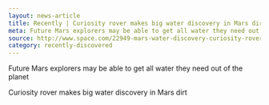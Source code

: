 ```yaml
---
layout: news-article
title: Recently | Curiosity rover makes big water discovery in Mars dirt
meta: Future Mars explorers may be able to get all water they need out of the planet
source: http://www.space.com/22949-mars-water-discovery-curiosity-rover.html
category: recently-discovered
---
```


Future Mars explorers may be able to get all water they need out of the planet

Curiosity rover makes big water discovery in Mars dirt